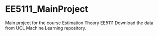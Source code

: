 # EE5111_MainProject
Main project for the course Estimation Theory EE5111
Download the data from UCL Machine Learning repository.
